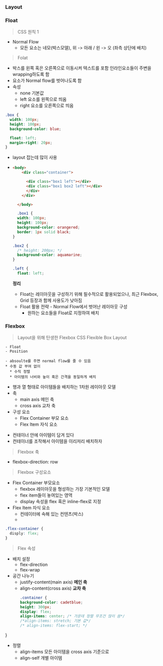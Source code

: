 ### Layout

### Float

> CSS 원칙 1

- Normal Flow
  - 모든 요소는 네모(박스모델), 위 -> 아래 / 왼 -> 오 (좌측 상단에 배치)

> Folat

- 박스를 왼쪽 혹은 오른쪽으로 이동시켜 텍스트를 포함 인라인요소들이 주변을 wrapping하도록 함
- 요소가 Normal flow를 벗어나도록 함
- 속성
  - none 기본값
  - left 요소를 왼쪽으로 띄움
  - right 요소를 오른쪽으로 띄움

```CSS
.box {
  width: 100px;
  height: 100px;
  background-color: blue;

  float: left;
  margin-right: 20px;
}
```

- layout 잡는데 많이 사용
- ```html
  <body>
      <div class="container">

        <div class="box1 left"></div>
        <div class="box1 box2 left"></div>
        </div>
      </div>

    </body>
  ```

  ```CSS
    .box1 {
    width: 100px;
    height: 100px;
    background-color: orangered;
    border: 1px solid black;
  }

  .box2 {
    /* height: 200px; */
    background-color: aquamarine;
  }

  .left {
    float: left;
  ```

  **정리**

  - Float는 레이아웃을 구성하기 위해 필수적으로 활용되었으나, 최근 Flexbox, Grid 등장과 함께 사용도가 낮아짐
  - Float 활용 전략 - Normal Flow에서 벗어난 레이아웃 구성
    - 원하는 요소들을 Float로 지정하여 배치

### Flexbox

> Layout을 위해 탄생한 Flexbox
> CSS Flexible Box Layout

    - Float
    - Position

    - absoulte를 주면 normal flow를 줄 수 있음
    * 수동 값 부여 없이
      * 수직 정렬
      * 아이템의 너비와 높이 혹은 간격을 동일하게 배치

- 행과 열 형태로 아이템들을 배치하는 1차원 레이아웃 모델
- 축
  - main axis 메인 축
  - cross axis 교차 축
- 구성 요소
  - Flex Container 부모 요소
  - Flex Item 자식 요소

* 컨테이너 안에 아이템이 담겨 있다
* 컨테이너를 조작해서 아이템을 이리저리 배치하자

> Flexbox 축

- flexbox-direction: row

> Flexbox 구성요소

- Flex Container 부모요소
  - flexbox 레이아웃을 형성하는 가장 기본적인 모델
  - flex item들이 놓여있는 영역
  - display 속성을 flex 혹은 inline-flex로 지정
- Flex Item 자식 요소
  - 컨테이터에 속해 있는 컨텐츠(박스)
  -

```CSS
.flex-container {
  disply: flex;
}
```

> Flex 속성

- 배치 설정
  - flex-direction
  - flex-wrap
- 공간 나누기
  - justify-content(main axis)
    **메인 축**
  - align-content(cross axis)
    **교차 축**
    ```CSS
    .container {
    background-color: cadetblue;
    height: 300px;
    display: flex;
    align-items: center; /* 가운데 정렬 무조건 많이 씀*/
    /*align-items: stretch; 기본 값*/
    /* align-items: flex-start; */
    ```

}

- 정렬
  - align-items 모든 아이템을 cross axis 기준으로
  - align-self 개별 아이템
